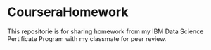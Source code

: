 # CourseraHomework
This repositorie is for sharing homework from my IBM Data Science Pertificate Program with my classmate for peer review.
